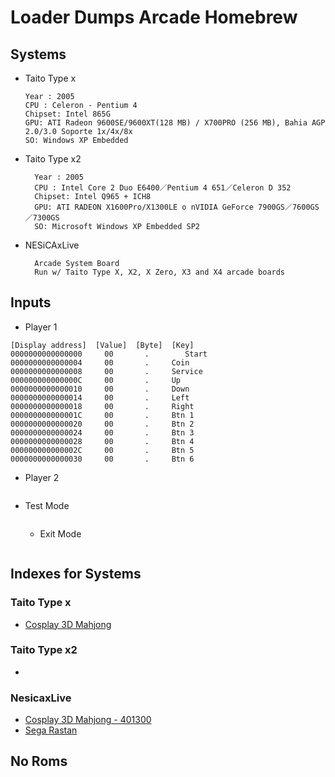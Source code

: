 # Loader Dumps Arcade Homebrew

## Systems
 
 * Taito Type x
    ```
    Year : 2005
    CPU : Celeron - Pentium 4
    Chipset: Intel 865G
    GPU: ATI Radeon 9600SE/9600XT(128 MB) / X700PRO (256 MB), Bahia AGP 2.0/3.0 Soporte 1x/4x/8x
    SO: Windows XP Embedded
    ```
    
* Taito Type x2
  ```
    Year : 2005
    CPU : Intel Core 2 Duo E6400／Pentium 4 651／Celeron D 352
    Chipset: Intel Q965 + ICH8
    GPU: ATI RADEON X1600Pro/X1300LE o nVIDIA GeForce 7900GS／7600GS／7300GS
    SO: Microsoft Windows XP Embedded SP2
  ```

* NESiCAxLive
  ```
    Arcade System Board
    Run w/ Taito Type X, X2, X Zero, X3 and X4 arcade boards
  ```
  

## Inputs 
 
 * Player 1
 ```
 [Display address]  [Value]  [Byte]  [Key]
 0000000000000000     00       .	    Start
 0000000000000004  	  00       .     Coin
 0000000000000008  	  00       .     Service
 000000000000000C  	  00       .     Up
 0000000000000010  	  00       .     Down
 0000000000000014  	  00       .     Left
 0000000000000018  	  00       .     Right
 000000000000001C  	  00       .     Btn 1
 0000000000000020  	  00       .     Btn 2
 0000000000000024  	  00       .     Btn 3
 0000000000000028  	  00       .     Btn 4
 000000000000002C  	  00       .     Btn 5 
 0000000000000030  	  00       .     Btn 6
  ```
    
* Player 2
  ```
  
  ```

* Test Mode
  ```
  ```
  
  * Exit Mode
  ```
  ```
  
## Indexes for Systems

### Taito Type x
* [Cosplay 3D Mahjong]()

### Taito Type x2
* []()

### NesicaxLive
* [Cosplay 3D Mahjong - 401300]()
* [Sega Rastan]()


## No Roms
